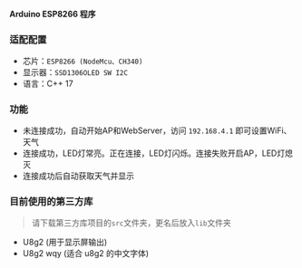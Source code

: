 <!--
 * @Author: Kingtous
 * @Date: 2020-04-05 00:03:45
 * @LastEditors: Kingtous
 * @LastEditTime: 2020-04-06 19:38:23
 * @Description: Kingtous' Code
 -->
#### Arduino ESP8266 程序

### 适配配置
- 芯片：`ESP8266 (NodeMcu、CH340)`
- 显示器：`SSD1306OLED SW I2C`
- 语言：C++ 17

### 功能
- 未连接成功，自动开始AP和WebServer，访问 `192.168.4.1` 即可设置WiFi、天气
- 连接成功，LED灯常亮。正在连接，LED灯闪烁。连接失败开启AP，LED灯熄灭
- 连接成功后自动获取天气并显示

### 目前使用的第三方库
> 请下载第三方库项目的`src`文件夹，更名后放入`lib`文件夹
- U8g2 (用于显示屏输出)
- U8g2 wqy (适合 u8g2 的中文字体)
